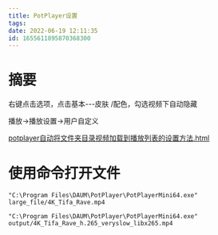 ```yaml
---
title: PotPlayer设置
tags: 
date: 2022-06-19 12:11:35
id: 1655611895870368300
---
```

# 摘要



右键点击选项，点击基本---皮肤 /配色，勾选视频下自动隐藏



播放→播放设置→用户自定义



 [potplayer自动将文件夹目录视频加载到播放列表的设置方法.html](assets\references\potplayer自动将文件夹目录视频加载到播放列表的设置方法.html) 





# 使用命令打开文件

```
"C:\Program Files\DAUM\PotPlayer\PotPlayerMini64.exe"   large_file/4K_Tifa_Rave.mp4 

"C:\Program Files\DAUM\PotPlayer\PotPlayerMini64.exe"  output/4K_Tifa_Rave_h.265_veryslow_libx265.mp4

```



